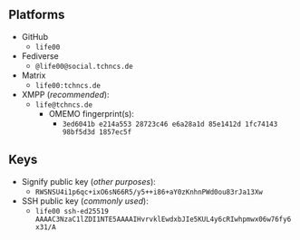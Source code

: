 ## Platforms

- GitHub
  - `life00`
- Fediverse
  - `@life00@social.tchncs.de`
- Matrix
  - `life00:tchncs.de`
- XMPP (*recommended*): 
  - `life@tchncs.de`
    - OMEMO fingerprint(s): 
      - `3ed6041b e214a553 28723c46 e6a28a1d 85e1412d 1fc74143 98bf5d3d 1857ec5f`

## Keys

- Signify public key (*other purposes*):
  - `RWSNSU4i1p6qc+ixO6sN66R5/y5++i86+aY0zKnhnPWd0ou83rJa13Xw`
- SSH public key (*commonly used*):
  - `life00 ssh-ed25519 AAAAC3NzaC1lZDI1NTE5AAAAIHvrvklEwdxbJIe5KUL4y6cRIwhpmwx06w76fy6x31/A`
